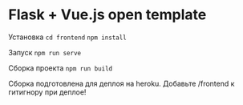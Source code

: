 # Flask + Vue.js open template

Установка 
```cd frontend```
```npm install```

Запуск ```npm run serve```

Сборка проекта ```npm run build```


Сборка подготовлена для деплоя на heroku.
Добавьте /frontend к гитигнору при деплое!
